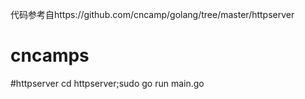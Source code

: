 代码参考自https://github.com/cncamp/golang/tree/master/httpserver

# cncamps

#httpserver
cd httpserver;sudo go run main.go

